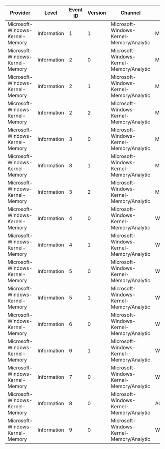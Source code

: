 Provider                         |  Level        |  Event ID  |  Version  |  Channel                                   |  Task               |  Opcode  |  Keyword                        |  Message
---------------------------------|---------------|------------|-----------|--------------------------------------------|---------------------|----------|---------------------------------|---------
Microsoft-Windows-Kernel-Memory  |  Information  |  1         |  1        |  Microsoft-Windows-Kernel-Memory/Analytic  |  MemInfo            |          |  KERNEL_MEM_KEYWORD_MEMINFO     |
Microsoft-Windows-Kernel-Memory  |  Information  |  2         |  0        |  Microsoft-Windows-Kernel-Memory/Analytic  |  MemInfoWS          |          |  KERNEL_MEM_KEYWORD_MEMINFO_EX  |
Microsoft-Windows-Kernel-Memory  |  Information  |  2         |  1        |  Microsoft-Windows-Kernel-Memory/Analytic  |  MemInfoWS          |          |  KERNEL_MEM_KEYWORD_MEMINFO_EX  |
Microsoft-Windows-Kernel-Memory  |  Information  |  2         |  2        |  Microsoft-Windows-Kernel-Memory/Analytic  |  MemInfoWS          |          |  KERNEL_MEM_KEYWORD_MEMINFO_EX  |
Microsoft-Windows-Kernel-Memory  |  Information  |  3         |  0        |  Microsoft-Windows-Kernel-Memory/Analytic  |  MemInfoSessionWS   |          |  KERNEL_MEM_KEYWORD_MEMINFO_EX  |
Microsoft-Windows-Kernel-Memory  |  Information  |  3         |  1        |  Microsoft-Windows-Kernel-Memory/Analytic  |  MemInfoSessionWS   |          |  KERNEL_MEM_KEYWORD_MEMINFO_EX  |
Microsoft-Windows-Kernel-Memory  |  Information  |  3         |  2        |  Microsoft-Windows-Kernel-Memory/Analytic  |  MemInfoSessionWS   |          |  KERNEL_MEM_KEYWORD_MEMINFO_EX  |
Microsoft-Windows-Kernel-Memory  |  Information  |  4         |  0        |  Microsoft-Windows-Kernel-Memory/Analytic  |  WorkingSetOutSwap  |  Start   |  KERNEL_MEM_KEYWORD_WS_SWAP     |
Microsoft-Windows-Kernel-Memory  |  Information  |  4         |  1        |  Microsoft-Windows-Kernel-Memory/Analytic  |  WorkingSetOutSwap  |  Start   |  KERNEL_MEM_KEYWORD_WS_SWAP     |
Microsoft-Windows-Kernel-Memory  |  Information  |  5         |  0        |  Microsoft-Windows-Kernel-Memory/Analytic  |  WorkingSetOutSwap  |  Stop    |  KERNEL_MEM_KEYWORD_WS_SWAP     |
Microsoft-Windows-Kernel-Memory  |  Information  |  5         |  1        |  Microsoft-Windows-Kernel-Memory/Analytic  |  WorkingSetOutSwap  |  Stop    |  KERNEL_MEM_KEYWORD_WS_SWAP     |
Microsoft-Windows-Kernel-Memory  |  Information  |  6         |  0        |  Microsoft-Windows-Kernel-Memory/Analytic  |  WorkingSetInSwap   |  Start   |  KERNEL_MEM_KEYWORD_WS_SWAP     |
Microsoft-Windows-Kernel-Memory  |  Information  |  6         |  1        |  Microsoft-Windows-Kernel-Memory/Analytic  |  WorkingSetInSwap   |  Start   |  KERNEL_MEM_KEYWORD_WS_SWAP     |
Microsoft-Windows-Kernel-Memory  |  Information  |  7         |  0        |  Microsoft-Windows-Kernel-Memory/Analytic  |  WorkingSetInSwap   |  Stop    |  KERNEL_MEM_KEYWORD_WS_SWAP     |
Microsoft-Windows-Kernel-Memory  |  Information  |  8         |  0        |  Microsoft-Windows-Kernel-Memory/Analytic  |  Acg                |          |  KERNEL_MEM_KEYWORD_ACG         |
Microsoft-Windows-Kernel-Memory  |  Information  |  9         |  0        |  Microsoft-Windows-Kernel-Memory/Analytic  |  WorkingSetInSwap   |          |  KERNEL_MEM_KEYWORD_WS_SWAP     |